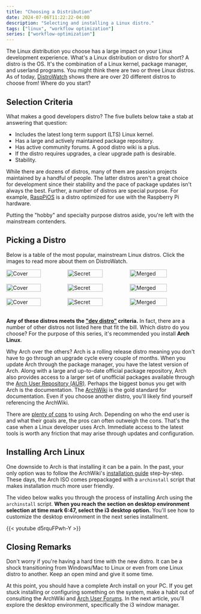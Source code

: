 ```yaml
---
title: "Choosing a Distribution"
date: 2024-07-06T11:22:22-04:00
description: "Selecting and installing a Linux distro."
tags: ["linux", "workflow optimization"]
series: ["workflow-optimization"]
---
```


The Linux distribution you choose has a large impact on your Linux development
experience. What's a Linux distribution or distro for short? A distro is the OS.
It's the combination of a Linux kernel, package manager, and userland programs.
You might think there are two or three Linux distros. As of today,
[DistroWatch][1] shows there are over 20 different distros to choose from! Where
do you start?

## Selection Criteria

What makes a good developers distro? The five bullets below take a stab at
answering that question:

- Includes the latest long term support (LTS) Linux kernel.
- Has a large and actively maintained package repository.
- Has active community forums. A good distro wiki is a plus.
- If the distro requires upgrades, a clear upgrade path is desirable.
- Stability.

While there are dozens of distros, many of them are passion projects maintained
by a handful of people. The latter distros aren't a great choice for development
since their stability and the pace of package updates isn't always the best.
Further, a number of distros are special purpose. For example, [RaspPiOS][2] is
a distro optimized for use with the Raspberry Pi hardware.

Putting the "hobby" and specialty purpose distros aside, you're left with the
mainstream contenders.

## Picking a Distro

Below is a table of the most popular, mainstream Linux distros. Click the images
to read more about them on DistroWatch.

<div class="row" style="display:flex">
  <div class="column">
    <a href="https://distrowatch.com/table.php?distribution=arch">
    <img src="/series/workflow-optimization/choosing-a-distribution/arch.webp"
      alt="Cover Image" style="width:75%">
    </a>
  </div>
  <div class="column">
    <a href="https://distrowatch.com/table.php?distribution=fedora">
    <img src="/series/workflow-optimization/choosing-a-distribution/fedora.webp"
      alt="Secret Image" style="width:75%">
    </a>
  </div>
  <div class="column">
    <a href="https://distrowatch.com/table.php?distribution=gentoo">
    <img src="/series/workflow-optimization/choosing-a-distribution/gentoo.webp"
      alt="Merged Image" style="width:75%">
    </a>
  </div>
</div>
<div class="row" style="display:flex">
  <div class="column">
    <a href="https://distrowatch.com/table.php?distribution=mint">
    <img src="/series/workflow-optimization/choosing-a-distribution/mint.webp"
      alt="Cover Image" style="width:75%">
    </a>
  </div>
  <div class="column">
    <a href="https://distrowatch.com/table.php?distribution=opensuse">
    <img src="/series/workflow-optimization/choosing-a-distribution/opensuse.webp"
      alt="Secret Image" style="width:75%">
    </a>
  </div>
  <div class="column">
    <a href="https://distrowatch.com/table.php?distribution=redhat">
    <img src="/series/workflow-optimization/choosing-a-distribution/redhat.webp"
      alt="Merged Image" style="width:75%">
    </a>
  </div>
</div>
<div class="row" style="display:flex">
  <div class="column">
    <a href="https://distrowatch.com/table.php?distribution=slackware">
    <img src="/series/workflow-optimization/choosing-a-distribution/slackware.webp"
      alt="Cover Image" style="width:75%">
    </a>
  </div>
  <div class="column">
    <a href="https://distrowatch.com/table.php?distribution=ubuntu">
    <img src="/series/workflow-optimization/choosing-a-distribution/ubuntu.webp"
      alt="Secret Image" style="width:75%">
    </a>
  </div>
  <div class="column">
    <a href="https://distrowatch.com/table.php?distribution=void">
    <img src="/series/workflow-optimization/choosing-a-distribution/void.webp"
      alt="Merged Image" style="width:75%">
    </a>
  </div>
</div>

**Any of these distros meets the ["dev distro"](#selection-criteria) criteria.**
In fact, there are a number of other distros not listed here that fit the bill.
Which distro do you choose? For the purpose of this series, it's recommended you
install **Arch Linux**.

Why Arch over the others? Arch is a rolling release distro meaning you don't
have to go through an upgrade cycle every couple of months. When you update Arch
through the package manager, you have the latest version of Arch. Along with a
large and up-to-date official package repository, Arch also provides access to a
larger set of unofficial packages available through the [Arch User Repository
(AUR)][3]. Perhaps the biggest bonus you get with Arch is the documentation. The
[ArchWiki][4] is the gold standard for documentation. Even if you choose another
distro, you'll likely find yourself referencing the ArchWiki.

There are [plenty of cons][5] to using Arch. Depending on who the end user is
and what their goals are, the pros can often outweigh the cons. That's the case
when a Linux developer uses Arch. Immediate access to the latest tools is worth
any friction that may arise through updates and configuration.

## Installing Arch Linux

One downside to Arch is that installing it can be a pain. In the past, your only
option was to follow the ArchWiki's [installation guide][6] step-by-step. These
days, the Arch ISO comes prepackaged with a `archinstall` script that makes
installation much more user friendly.

The video below walks you through the process of installing Arch using the
`archinstall` script. **When you reach the section on desktop environment
selection at time mark 6:47, select the i3 desktop option.** You'll see how to
customize the desktop environment in the next series installment.

{{< youtube d5rquFPwh-Y >}}

## Closing Remarks

Don't worry if you're having a hard time with the new distro. It can be a shock
transitioning from Windows/Mac to Linux or even from one Linux distro to
another. Keep an open mind and give it some time.

At this point, you should have a complete Arch install on your PC. If you get
stuck installing or configuring something on the system, make a habit out of
consulting the ArchWiki and [Arch User Forums][7]. In the next article, you'll
explore the desktop environment, specifically the i3 window manager.

[1]: https://distrowatch.com/
[2]: https://distrowatch.com/table.php?distribution=raspios
[3]: https://aur.archlinux.org/
[4]: https://wiki.archlinux.org/
[5]: https://wiki.archlinux.org/title/Frequently_asked_questions#Why_would_I_not_want_to_use_Arch?
[6]: https://wiki.archlinux.org/title/installation_guide
[7]: https://bbs.archlinux.org/viewforum.php?id=23
